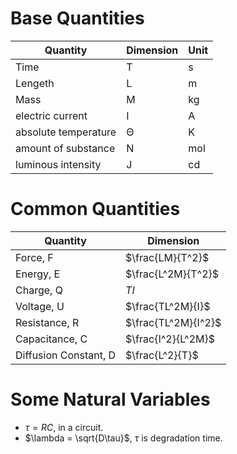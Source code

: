 # Base Quantities

|Quantity|Dimension|Unit|
|-|-|-|
|Time|T|s|
|Lengeth|L|m|
|Mass|M|kg|
|electric current|I|A|
|absolute temperature|Θ|K|
|amount of substance|N|mol|
|luminous intensity|J|cd|

# Common Quantities

|Quantity|Dimension|
|-|-|
|Force, F|$\frac{LM}{T^2}$|
|Energy, E|$\frac{L^2M}{T^2}$|
|Charge, Q|$TI$|
|Voltage, U|$\frac{TL^2M}{I}$|
|Resistance, R|$\frac{TL^2M}{I^2}$|
|Capacitance, C|$\frac{I^2}{L^2M}$|
|Diffusion Constant, D|$\frac{L^2}{T}$|

# Some Natural Variables

* $\tau = RC$, in a circuit.
* $\lambda = \sqrt{D\tau}$, $\tau$ is degradation time.
